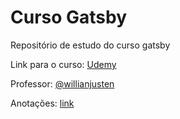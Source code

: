 # Curso Gatsby
Repositório de estudo do curso gatsby

Link para o curso: [Udemy](https://www.udemy.com/course/gatsby-crie-um-site-pwa-com-react-graphql-e-netlify-cms/l)

Professor: [@willianjusten](https://github.com/willianjusten)

Anotações: [link](./anotacoes.md)
